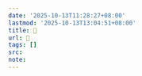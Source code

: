 ```yaml
---
date: '2025-10-13T11:28:27+08:00'
lastmod: '2025-10-13T13:04:51+08:00'
title: 󰝈
url: 󰝈
tags: []
src:
note:
---
```

